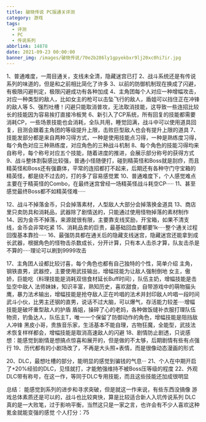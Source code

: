 ```yaml
---
title: 破晓传说 PC版通关评测
category: 游戏
tags:
  - 评测
  - PC
  - 传说系列
abbrlink: 14878
date: 2021-09-23 00:00:00
banner_img: /images/破晓传说/70e2b286ly1gpyekbxr9lj20xc0hi7ir.jpg
---
```


1、普通难度，一周目通关，支线未全清，隐藏迷宫已打
2、战斗系统还是有传说系列的味道的，但是和之前相比简化了许多
3、以前的防御机制现在换成了闪避，有极限闪避判定，极限闪避成功有各种加成
4、主角团每个人对应一种增幅攻击，对应一种类型的敌人，比如女主的枪可以击坠飞行的敌人，盾姐可以挡住正在冲锋的敌人等
5、强烈吐槽！闪避只能取消普攻，无法取消技能，这导致一些连招比较长的技能因为容易挨打直接冷板凳
6、新引入了CP系统，所有回复的技能都需要消耗CP，一些场景技能也会消耗，全队共用，睡觉回满，战斗中可以使用道具回复，目测会跟着主角团的等级提升上限，击败巨型敌人也会有提升上限的道具
7、技能发部分都是来自两种习得方式，一种是使用技能点习得，一种是熟练度习得，每个角色对应三种熟练度，对应角色的三种战斗机制
8、每个角色的技能习得均来自称号，每个称号对应五个技能，随着进度的推进，会展示部分称号的获得方式
9、战斗整体割裂感比较强，普通小怪随便打，碰到精英怪和Boss就是刮痧，而且精英怪和Boss还有强霸体，平常的连招都打不起来，后期还有各种守门守宝箱的精英怪，都是绕不过去的，打的多了容易感觉累
10、普通难度下，个人感觉难点主要在于精英怪的Combo，在最终迷宫曾经一场精英怪战斗耗空CP·····
11、甚至感觉最终Boss都不如精英怪难·····

12、战斗不掉落金币，只会掉落素材，人型敌人大部分会掉落换金道具
13、商店里只卖防具和消耗品，武器除了剧情送的，只能通过使用怪物掉落的素材制作
14、因为金币不掉落，来源就很有限，主要靠支线奖励，开宝箱，如果不清支线，金币会非常吃紧
15、消耗品卖的巨贵，最基础回血要都要1k·····整个通关过程回復基本靠捡·····
16、最强防具都在通关后的隐藏支线迷宫，隐藏迷宫还能拿到成长武器，根据角色的怪物击杀数成长，分开计算，只有本人击杀才算，队友击杀是不算的·····理论可以刷到9999攻击

17、主角团人设都比较讨喜，每个角色也都有自己独特的个性，简单介绍
	主角，钢铁直男，武器控，主要使用武技输出，增幅技能为让敌人强制倒地
	女主，傲娇，巨能吃（料理技能是消耗双倍食材延长Buff时间），队伍主奶，增幅技能是击坠空中敌人
	法师妹妹，知识丰富，熟知历史，喜欢甜食，自带游戏中的萌物猫头鹰，暴力法术输出，增幅技能是抢夺敌人正在吟唱的法术并封印敌人吟唱一段时间
	武斗小伙，比男主还钢的直男，说话不过大脑，可以爆气，存活能力较差····增幅技能是破坏重型敌人的护盾
	盾姐，操碎了心的老妈，各种做饭缝补衣服打理队伍物资，钓鱼达人，队伍主T，唯一一个保留了防御动作的角色，增幅技能是阻挡敌人冲锋
	黑皮小哥，贵族音乐家，生活基本不能自理，古物狂魔，全能型，武技法术恢复样样都会，增幅技能是取消高速敌人的闪避
18、剧情防止剧透，只说感想：能感觉到剧情是想搞点惊喜和展开的，但是做的不太够，后期剧情有些有点强行
19、历代都有的小剧场改了，不再是大头照+表情，而是很像动态漫画的形式

20、DLC，最想吐槽的部分，能明显的感觉到骗钱的气息···
21、个人在中期开启了+20%经验的DLC，见怪就打，才能勉强维持不被Boss压等级的程度
22、外观DLC带有称号，在这一作，等同于DLC专用技能，而且这些技能还加成很明显

总结：
能感觉到系列的进步和寻求突破，但是就这一作来说，有些东西没搞像
游戏总体素质还是可以的，战斗也比较爽快，算是比较适合新人入坑传说系列
DLC真的是一大败笔，过于影响平衡，当然这只是一家之言，也许会有不少人喜欢这种氪金就能变强的感觉
个人打分：75
